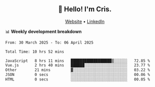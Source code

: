 
<h2 align="center">👋 Hello! I'm Cris.</h2>
<p align="center">
  <a href="https://www.criscunas.dev">Website</a> •
  <a href="https://www.linkedin.com/in/cristophercunas/">LinkedIn</a> 
</p>


📊 **Weekly development breakdown**
<!--START_SECTION:waka-->

```txt
From: 30 March 2025 - To: 06 April 2025

Total Time: 10 hrs 52 mins

JavaScript   8 hrs 11 mins   ██████████████████▒░░░░░░   72.85 %
Vue.js       2 hrs 40 mins   ██████░░░░░░░░░░░░░░░░░░░   23.77 %
Other        21 mins         ▓░░░░░░░░░░░░░░░░░░░░░░░░   03.22 %
JSON         0 secs          ░░░░░░░░░░░░░░░░░░░░░░░░░   00.06 %
HTML         0 secs          ░░░░░░░░░░░░░░░░░░░░░░░░░   00.05 %
```

<!--END_SECTION:waka-->
